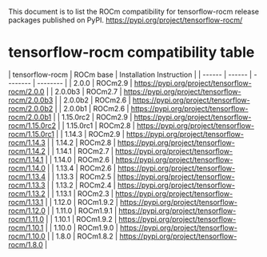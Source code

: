 This document is to list the ROCm compatibility for tensorflow-rocm release packages published on PyPI.
https://pypi.org/project/tensorflow-rocm/

tensorflow-rocm compatibility table
=====================================

| tensorflow-rocm |  ROCm base  |  Installation Instruction  | 
| ------ | ------ |  -------- |  -------- |
|   2.0.0  | ROCm2.9  | https://pypi.org/project/tensorflow-rocm/2.0.0 |
|   2.0.0b3    |   ROCm2.7     | https://pypi.org/project/tensorflow-rocm/2.0.0b3 |
|   2.0.0b2    |   ROCm2.6     | https://pypi.org/project/tensorflow-rocm/2.0.0b2 |
|   2.0.0b1    |  ROCm2.6    | https://pypi.org/project/tensorflow-rocm/2.0.0b1 |
|   1.15.0rc2    |  ROCm2.9      | https://pypi.org/project/tensorflow-rocm/1.15.0rc2 |
|   1.15.0rc1    |  ROCm2.8      | https://pypi.org/project/tensorflow-rocm/1.15.0rc1 |
|   1.14.3    |   ROCm2.9     | https://pypi.org/project/tensorflow-rocm/1.14.3 |
|   1.14.2    |  ROCm2.8    | https://pypi.org/project/tensorflow-rocm/1.14.2 |
|   1.14.1    |  ROCm2.7      | https://pypi.org/project/tensorflow-rocm/1.14.1 |
|   1.14.0    |  ROCm2.6      | https://pypi.org/project/tensorflow-rocm/1.14.0 |
|   1.13.4    |   ROCm2.6     | https://pypi.org/project/tensorflow-rocm/1.13.4 |
|   1.13.3    |  ROCm2.5    | https://pypi.org/project/tensorflow-rocm/1.13.3 |
|   1.13.2    |  ROCm2.4      | https://pypi.org/project/tensorflow-rocm/1.13.2 |
|   1.13.1    |  ROCm2.3      | https://pypi.org/project/tensorflow-rocm/1.13.1 |
|   1.12.0    |  ROCm1.9.2      | https://pypi.org/project/tensorflow-rocm/1.12.0 |
|   1.11.0    |  ROCm1.9.1      | https://pypi.org/project/tensorflow-rocm/1.11.0 |
|   1.10.1    |  ROCm1.9.2      | https://pypi.org/project/tensorflow-rocm/1.10.1 |
|   1.10.0    |  ROCm1.9.0      | https://pypi.org/project/tensorflow-rocm/1.10.0 |
|   1.8.0    |  ROCm1.8.2      | https://pypi.org/project/tensorflow-rocm/1.8.0 |
